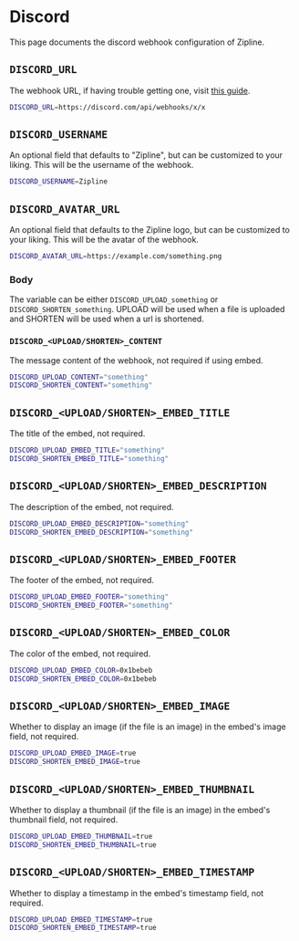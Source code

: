 # Discord
This page documents the discord webhook configuration of Zipline.

## `DISCORD_URL`
The webhook URL, if having trouble getting one, visit [this guide](/docs/guides/discord-webhooks).
```bash
DISCORD_URL=https://discord.com/api/webhooks/x/x
```

## `DISCORD_USERNAME`
An optional field that defaults to "Zipline", but can be customized to your liking. This will be the username of the webhook.
```bash
DISCORD_USERNAME=Zipline
```

## `DISCORD_AVATAR_URL`
An optional field that defaults to the Zipline logo, but can be customized to your liking. This will be the avatar of the webhook.
```bash
DISCORD_AVATAR_URL=https://example.com/something.png
```
### Body
The variable can be either `DISCORD_UPLOAD_something` or `DISCORD_SHORTEN_something`. UPLOAD will be used when a file is uploaded and SHORTEN will be used when a url is shortened.

### `DISCORD_<UPLOAD/SHORTEN>_CONTENT`
The message content of the webhook, not required if using embed.
```bash
DISCORD_UPLOAD_CONTENT="something"
DISCORD_SHORTEN_CONTENT="something"
```

## `DISCORD_<UPLOAD/SHORTEN>_EMBED_TITLE`
The title of the embed, not required.
```bash
DISCORD_UPLOAD_EMBED_TITLE="something"
DISCORD_SHORTEN_EMBED_TITLE="something"
```

## `DISCORD_<UPLOAD/SHORTEN>_EMBED_DESCRIPTION`
The description of the embed, not required.
```bash
DISCORD_UPLOAD_EMBED_DESCRIPTION="something"
DISCORD_SHORTEN_EMBED_DESCRIPTION="something"
```

## `DISCORD_<UPLOAD/SHORTEN>_EMBED_FOOTER`
The footer of the embed, not required.
```bash
DISCORD_UPLOAD_EMBED_FOOTER="something"
DISCORD_SHORTEN_EMBED_FOOTER="something"
```

## `DISCORD_<UPLOAD/SHORTEN>_EMBED_COLOR`
The color of the embed, not required.
```bash
DISCORD_UPLOAD_EMBED_COLOR=0x1bebeb
DISCORD_SHORTEN_EMBED_COLOR=0x1bebeb
```

## `DISCORD_<UPLOAD/SHORTEN>_EMBED_IMAGE`
Whether to display an image (if the file is an image) in the embed's image field, not required.
```bash
DISCORD_UPLOAD_EMBED_IMAGE=true
DISCORD_SHORTEN_EMBED_IMAGE=true
```

## `DISCORD_<UPLOAD/SHORTEN>_EMBED_THUMBNAIL`
Whether to display a thumbnail (if the file is an image) in the embed's thumbnail field, not required.
```bash
DISCORD_UPLOAD_EMBED_THUMBNAIL=true
DISCORD_SHORTEN_EMBED_THUMBNAIL=true
```

## `DISCORD_<UPLOAD/SHORTEN>_EMBED_TIMESTAMP`
Whether to display a timestamp in the embed's timestamp field, not required.
```bash
DISCORD_UPLOAD_EMBED_TIMESTAMP=true
DISCORD_SHORTEN_EMBED_TIMESTAMP=true
```